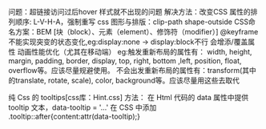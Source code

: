 问题：超链接访问过后hover 样式就不出现的问题 
解决方法：改变CSS 属性的排列顺序: L-V-H-A，强制重写
css 图形与排版：clip-path  shape-outside
CSS命名方案：BEM [块（block）、元素（element）、修饰符（modifier）]
@keyframe  
不能实现突变的状态变化,eg:display:none -> display:block不行
会增添/覆盖属性
动画性能优化（尤其在移动端）
eg:触发重新布局的属性有： width, height, margin, padding, border, display, top, right, bottom ,left, position, float, overflow等。应该尽量规避使用。
不会出发重新布局的属性有：transform(其中的translate, rotate, scale), color, background等。应该尽量用这些去取代

纯 Css 的 tooltips[css库：Hint.css]
方法： 在 Html 代码的 data 属性中提供 tooltip 文本，data-tooltip = '...'
      在 CSS 中添加 .tooltip::after{content:attr(data-tooltip);}